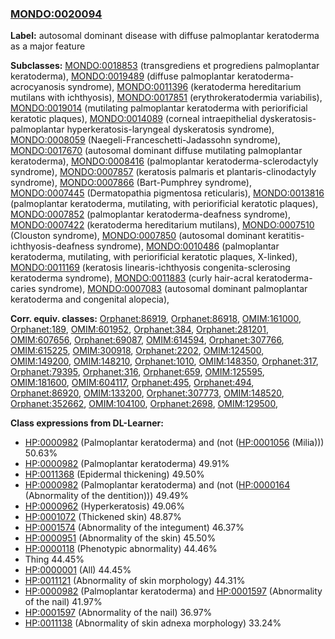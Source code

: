 
### [MONDO:0020094](http://purl.obolibrary.org/obo/MONDO_0020094)
**Label:** autosomal dominant disease with diffuse palmoplantar keratoderma as a major feature

**Subclasses:** [MONDO:0018853](http://purl.obolibrary.org/obo/MONDO_0018853) (transgrediens et progrediens palmoplantar keratoderma), [MONDO:0019489](http://purl.obolibrary.org/obo/MONDO_0019489) (diffuse palmoplantar keratoderma-acrocyanosis syndrome), [MONDO:0011396](http://purl.obolibrary.org/obo/MONDO_0011396) (keratoderma hereditarium mutilans with ichthyosis), [MONDO:0017851](http://purl.obolibrary.org/obo/MONDO_0017851) (erythrokeratodermia variabilis), [MONDO:0019014](http://purl.obolibrary.org/obo/MONDO_0019014) (mutilating palmoplantar keratoderma with periorificial keratotic plaques), [MONDO:0014089](http://purl.obolibrary.org/obo/MONDO_0014089) (corneal intraepithelial dyskeratosis-palmoplantar hyperkeratosis-laryngeal dyskeratosis syndrome), [MONDO:0008059](http://purl.obolibrary.org/obo/MONDO_0008059) (Naegeli-Franceschetti-Jadassohn syndrome), [MONDO:0017670](http://purl.obolibrary.org/obo/MONDO_0017670) (autosomal dominant diffuse mutilating palmoplantar keratoderma), [MONDO:0008416](http://purl.obolibrary.org/obo/MONDO_0008416) (palmoplantar keratoderma-sclerodactyly syndrome), [MONDO:0007857](http://purl.obolibrary.org/obo/MONDO_0007857) (keratosis palmaris et plantaris-clinodactyly syndrome), [MONDO:0007866](http://purl.obolibrary.org/obo/MONDO_0007866) (Bart-Pumphrey syndrome), [MONDO:0007445](http://purl.obolibrary.org/obo/MONDO_0007445) (Dermatopathia pigmentosa reticularis), [MONDO:0013816](http://purl.obolibrary.org/obo/MONDO_0013816) (palmoplantar keratoderma, mutilating, with periorificial keratotic plaques), [MONDO:0007852](http://purl.obolibrary.org/obo/MONDO_0007852) (palmoplantar keratoderma-deafness syndrome), [MONDO:0007422](http://purl.obolibrary.org/obo/MONDO_0007422) (keratoderma hereditarium mutilans), [MONDO:0007510](http://purl.obolibrary.org/obo/MONDO_0007510) (Clouston syndrome), [MONDO:0007850](http://purl.obolibrary.org/obo/MONDO_0007850) (autosomal dominant keratitis-ichthyosis-deafness syndrome), [MONDO:0010486](http://purl.obolibrary.org/obo/MONDO_0010486) (palmoplantar keratoderma, mutilating, with periorificial keratotic plaques, X-linked), [MONDO:0011169](http://purl.obolibrary.org/obo/MONDO_0011169) (keratosis linearis-ichthyosis congenita-sclerosing keratoderma syndrome), [MONDO:0011883](http://purl.obolibrary.org/obo/MONDO_0011883) (curly hair-acral keratoderma-caries syndrome), [MONDO:0007083](http://purl.obolibrary.org/obo/MONDO_0007083) (autosomal dominant palmoplantar keratoderma and congenital alopecia), 

**Corr. equiv. classes:** [Orphanet:86919](http://www.orpha.net/ORDO/Orphanet_86919), [Orphanet:86918](http://www.orpha.net/ORDO/Orphanet_86918), [OMIM:161000](http://purl.obolibrary.org/obo/OMIM_161000), [Orphanet:189](http://www.orpha.net/ORDO/Orphanet_189), [OMIM:601952](http://purl.obolibrary.org/obo/OMIM_601952), [Orphanet:384](http://www.orpha.net/ORDO/Orphanet_384), [Orphanet:281201](http://www.orpha.net/ORDO/Orphanet_281201), [OMIM:607656](http://purl.obolibrary.org/obo/OMIM_607656), [Orphanet:69087](http://www.orpha.net/ORDO/Orphanet_69087), [OMIM:614594](http://purl.obolibrary.org/obo/OMIM_614594), [Orphanet:307766](http://www.orpha.net/ORDO/Orphanet_307766), [OMIM:615225](http://purl.obolibrary.org/obo/OMIM_615225), [OMIM:300918](http://purl.obolibrary.org/obo/OMIM_300918), [Orphanet:2202](http://www.orpha.net/ORDO/Orphanet_2202), [OMIM:124500](http://purl.obolibrary.org/obo/OMIM_124500), [OMIM:149200](http://purl.obolibrary.org/obo/OMIM_149200), [OMIM:148210](http://purl.obolibrary.org/obo/OMIM_148210), [Orphanet:1010](http://www.orpha.net/ORDO/Orphanet_1010), [OMIM:148350](http://purl.obolibrary.org/obo/OMIM_148350), [Orphanet:317](http://www.orpha.net/ORDO/Orphanet_317), [Orphanet:79395](http://www.orpha.net/ORDO/Orphanet_79395), [Orphanet:316](http://www.orpha.net/ORDO/Orphanet_316), [Orphanet:659](http://www.orpha.net/ORDO/Orphanet_659), [OMIM:125595](http://purl.obolibrary.org/obo/OMIM_125595), [OMIM:181600](http://purl.obolibrary.org/obo/OMIM_181600), [OMIM:604117](http://purl.obolibrary.org/obo/OMIM_604117), [Orphanet:495](http://www.orpha.net/ORDO/Orphanet_495), [Orphanet:494](http://www.orpha.net/ORDO/Orphanet_494), [Orphanet:86920](http://www.orpha.net/ORDO/Orphanet_86920), [OMIM:133200](http://purl.obolibrary.org/obo/OMIM_133200), [Orphanet:307773](http://www.orpha.net/ORDO/Orphanet_307773), [OMIM:148520](http://purl.obolibrary.org/obo/OMIM_148520), [Orphanet:352662](http://www.orpha.net/ORDO/Orphanet_352662), [OMIM:104100](http://purl.obolibrary.org/obo/OMIM_104100), [Orphanet:2698](http://www.orpha.net/ORDO/Orphanet_2698), [OMIM:129500](http://purl.obolibrary.org/obo/OMIM_129500), 

**Class expressions from DL-Learner:**

- [HP:0000982](http://purl.obolibrary.org/obo/HP_0000982) (Palmoplantar keratoderma) and (not ([HP:0001056](http://purl.obolibrary.org/obo/HP_0001056) (Milia))) 50.63%
- [HP:0000982](http://purl.obolibrary.org/obo/HP_0000982) (Palmoplantar keratoderma) 49.91%
- [HP:0011368](http://purl.obolibrary.org/obo/HP_0011368) (Epidermal thickening) 49.50%
- [HP:0000982](http://purl.obolibrary.org/obo/HP_0000982) (Palmoplantar keratoderma) and (not ([HP:0000164](http://purl.obolibrary.org/obo/HP_0000164) (Abnormality of the dentition))) 49.49%
- [HP:0000962](http://purl.obolibrary.org/obo/HP_0000962) (Hyperkeratosis) 49.06%
- [HP:0001072](http://purl.obolibrary.org/obo/HP_0001072) (Thickened skin) 48.87%
- [HP:0001574](http://purl.obolibrary.org/obo/HP_0001574) (Abnormality of the integument) 46.37%
- [HP:0000951](http://purl.obolibrary.org/obo/HP_0000951) (Abnormality of the skin) 45.50%
- [HP:0000118](http://purl.obolibrary.org/obo/HP_0000118) (Phenotypic abnormality) 44.46%
- Thing 44.45%
- [HP:0000001](http://purl.obolibrary.org/obo/HP_0000001) (All) 44.45%
- [HP:0011121](http://purl.obolibrary.org/obo/HP_0011121) (Abnormality of skin morphology) 44.31%
- [HP:0000982](http://purl.obolibrary.org/obo/HP_0000982) (Palmoplantar keratoderma) and [HP:0001597](http://purl.obolibrary.org/obo/HP_0001597) (Abnormality of the nail) 41.97%
- [HP:0001597](http://purl.obolibrary.org/obo/HP_0001597) (Abnormality of the nail) 36.97%
- [HP:0011138](http://purl.obolibrary.org/obo/HP_0011138) (Abnormality of skin adnexa morphology) 33.24%


